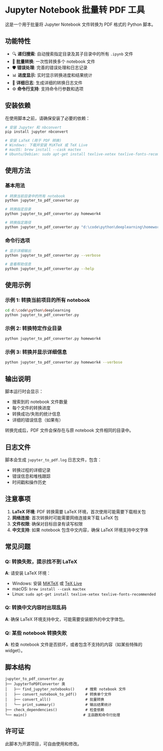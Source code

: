 # Jupyter Notebook 批量转 PDF 工具

这是一个用于批量将 Jupyter Notebook 文件转换为 PDF 格式的 Python 脚本。

## 功能特性

- 🔍 **递归搜索**: 自动搜索指定目录及其子目录中的所有 `.ipynb` 文件
- 📄 **批量转换**: 一次性转换多个 notebook 文件
- 🛡️ **错误处理**: 完善的错误处理和日志记录
- 📊 **进度显示**: 实时显示转换进度和结果统计
- 📝 **详细日志**: 生成详细的转换日志文件
- ⚙️ **命令行支持**: 支持命令行参数和选项

## 安装依赖

在使用脚本之前，请确保安装了必要的依赖：

```bash
# 安装 Jupyter 和 nbconvert
pip install jupyter nbconvert

# 安装 LaTeX (用于 PDF 转换)
# Windows: 下载并安装 MiKTeX 或 TeX Live
# macOS: brew install --cask mactex
# Ubuntu/Debian: sudo apt-get install texlive-xetex texlive-fonts-recommended
```

## 使用方法

### 基本用法

```bash
# 转换当前目录中的所有 notebook
python jupyter_to_pdf_converter.py

# 转换指定目录
python jupyter_to_pdf_converter.py homework4

# 转换指定路径
python jupyter_to_pdf_converter.py "d:\code\python\deeplearning\homework4"
```

### 命令行选项

```bash
# 显示详细输出
python jupyter_to_pdf_converter.py --verbose

# 查看帮助信息
python jupyter_to_pdf_converter.py --help
```

## 使用示例

### 示例 1: 转换当前项目的所有 notebook

```bash
cd d:\code\python\deeplearning
python jupyter_to_pdf_converter.py
```

### 示例 2: 转换特定作业目录

```bash
python jupyter_to_pdf_converter.py homework4
```

### 示例 3: 转换并显示详细信息

```bash
python jupyter_to_pdf_converter.py homework4 --verbose
```

## 输出说明

脚本运行时会显示：
- 搜索到的 notebook 文件数量
- 每个文件的转换进度
- 转换成功/失败的统计信息
- 详细的错误信息（如果有）

转换完成后，PDF 文件会保存在与原 notebook 文件相同的目录中。

## 日志文件

脚本会生成 `jupyter_to_pdf.log` 日志文件，包含：
- 转换过程的详细记录
- 错误信息和堆栈跟踪
- 时间戳和操作历史

## 注意事项

1. **LaTeX 环境**: PDF 转换需要 LaTeX 环境，首次使用可能需要下载相关包
2. **网络连接**: 首次转换时可能需要网络连接来下载 LaTeX 包
3. **文件权限**: 确保对目标目录有读写权限
4. **中文支持**: 如果 notebook 包含中文内容，确保 LaTeX 环境支持中文字体

## 常见问题

### Q: 转换失败，提示找不到 LaTeX

**A**: 请安装 LaTeX 环境：
- Windows: 安装 [MiKTeX](https://miktex.org/) 或 [TeX Live](https://tug.org/texlive/)
- macOS: `brew install --cask mactex`
- Linux: `sudo apt-get install texlive-xetex texlive-fonts-recommended`

### Q: 转换中文内容时出现乱码

**A**: 确保 LaTeX 环境支持中文，可能需要安装额外的中文字体包。

### Q: 某些 notebook 转换失败

**A**: 检查 notebook 文件是否损坏，或者包含不支持的内容（如某些特殊的 widget）。

## 脚本结构

```
jupyter_to_pdf_converter.py
├── JupyterToPDFConverter 类
│   ├── find_jupyter_notebooks()     # 搜索 notebook 文件
│   ├── convert_notebook_to_pdf()    # 转换单个文件
│   ├── convert_all()                # 批量转换
│   └── print_summary()              # 输出结果统计
├── check_dependencies()             # 检查依赖
└── main()                          # 主函数和命令行处理
```

## 许可证

此脚本为开源项目，可自由使用和修改。